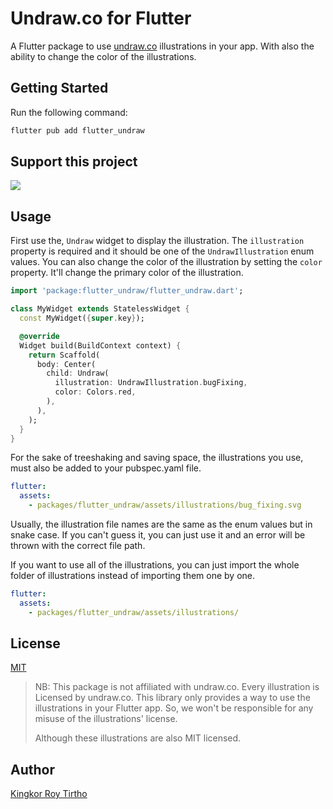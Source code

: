 # Undraw.co for Flutter

A Flutter package to use [undraw.co](https://undraw.co) illustrations in your app. With also the ability to change the color of the illustrations.

## Getting Started

Run the following command:

```bash
flutter pub add flutter_undraw
```

## Support this project

<a href="https://www.buymeacoffee.com/krtirtho"><img src="https://img.buymeacoffee.com/button-api/?text=Buy me a coffee&emoji=&slug=krtirtho&button_colour=FFDD00&font_colour=000000&font_family=Cookie&outline_colour=000000&coffee_colour=ffffff" /></a>

## Usage

First use the, `Undraw` widget to display the illustration. 
The `illustration` property is required and it should be one of the `UndrawIllustration` enum values.
You can also change the color of the illustration by setting the `color` property. 
It'll change the primary color of the illustration.
```dart
import 'package:flutter_undraw/flutter_undraw.dart';

class MyWidget extends StatelessWidget {
  const MyWidget({super.key});

  @override
  Widget build(BuildContext context) {
    return Scaffold(
      body: Center(
        child: Undraw(
          illustration: UndrawIllustration.bugFixing,
          color: Colors.red,
        ),
      ),
    );
  }
}

```

For the sake of treeshaking and saving space, the illustrations you use, must also be added to your pubspec.yaml file.
```yaml
flutter:
  assets:
    - packages/flutter_undraw/assets/illustrations/bug_fixing.svg
```

Usually, the illustration file names are the same as the enum values but in snake case. If you can't guess it, you can
just use it and an error will be thrown with the correct file path.

If you want to use all of the illustrations, you can just import the whole folder of illustrations instead of importing
them one by one.
```yaml
flutter:
  assets:
    - packages/flutter_undraw/assets/illustrations/
```

## License

[MIT](./LICENSE)

> NB: This package is not affiliated with undraw.co. Every illustration is Licensed by undraw.co.
> This library only provides a way to use the illustrations in your Flutter app. So, we won't be
> responsible for any misuse of the illustrations' license.
> 
> Although these illustrations are also MIT licensed.


## Author
[Kingkor Roy Tirtho](https://krtirtho.dev)